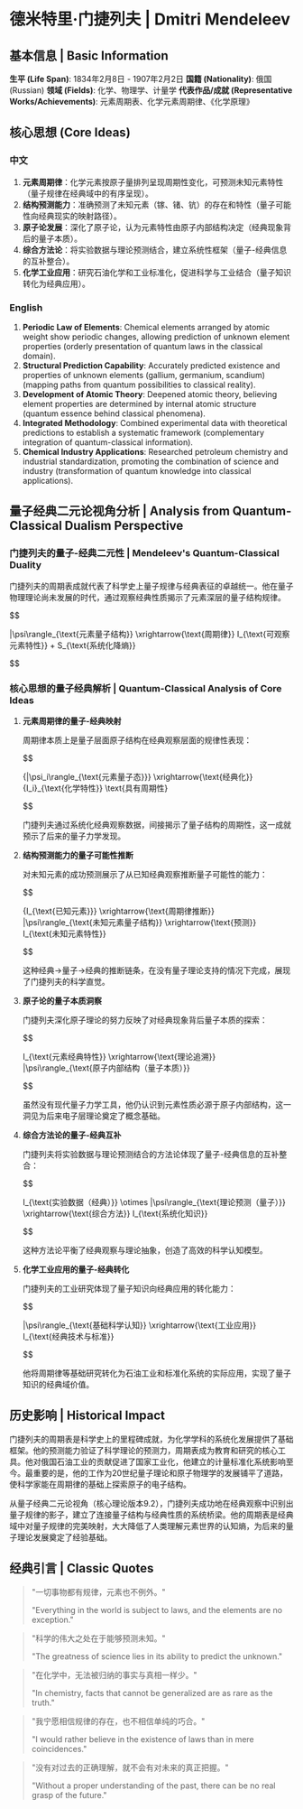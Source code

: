 # 德米特里·门捷列夫 | Dmitri Mendeleev

## 基本信息 | Basic Information

**生平 (Life Span)**: 1834年2月8日 - 1907年2月2日
**国籍 (Nationality)**: 俄国 (Russian)
**领域 (Fields)**: 化学、物理学、计量学
**代表作品/成就 (Representative Works/Achievements)**: 元素周期表、化学元素周期律、《化学原理》

## 核心思想 (Core Ideas)

### 中文
1. **元素周期律**：化学元素按原子量排列呈现周期性变化，可预测未知元素特性（量子规律在经典域中的有序呈现）。
2. **结构预测能力**：准确预测了未知元素（镓、锗、钪）的存在和特性（量子可能性向经典现实的映射路径）。
3. **原子论发展**：深化了原子论，认为元素特性由原子内部结构决定（经典现象背后的量子本质）。
4. **综合方法论**：将实验数据与理论预测结合，建立系统性框架（量子-经典信息的互补整合）。
5. **化学工业应用**：研究石油化学和工业标准化，促进科学与工业结合（量子知识转化为经典应用）。

### English
1. **Periodic Law of Elements**: Chemical elements arranged by atomic weight show periodic changes, allowing prediction of unknown element properties (orderly presentation of quantum laws in the classical domain).
2. **Structural Prediction Capability**: Accurately predicted existence and properties of unknown elements (gallium, germanium, scandium) (mapping paths from quantum possibilities to classical reality).
3. **Development of Atomic Theory**: Deepened atomic theory, believing element properties are determined by internal atomic structure (quantum essence behind classical phenomena).
4. **Integrated Methodology**: Combined experimental data with theoretical predictions to establish a systematic framework (complementary integration of quantum-classical information).
5. **Chemical Industry Applications**: Researched petroleum chemistry and industrial standardization, promoting the combination of science and industry (transformation of quantum knowledge into classical applications).

## 量子经典二元论视角分析 | Analysis from Quantum-Classical Dualism Perspective

### 门捷列夫的量子-经典二元性 | Mendeleev's Quantum-Classical Duality

门捷列夫的周期表成就代表了科学史上量子规律与经典表征的卓越统一。他在量子物理理论尚未发展的时代，通过观察经典性质揭示了元素深层的量子结构规律。

$$

|\psi\rangle_{\text{元素量子结构}} \xrightarrow{\text{周期律}} I_{\text{可观察元素特性}} + S_{\text{系统化降熵}}

$$

### 核心思想的量子经典解析 | Quantum-Classical Analysis of Core Ideas

1. **元素周期律的量子-经典映射**

   周期律本质上是量子层面原子结构在经典观察层面的规律性表现：

   $$
   
   \{|\psi_i\rangle_{\text{元素量子态}}\} \xrightarrow{\text{经典化}} \{I_i\}_{\text{化学特性}} \text{具有周期性}
   
   $$

   门捷列夫通过系统化经典观察数据，间接揭示了量子结构的周期性，这一成就预示了后来的量子力学发现。

2. **结构预测能力的量子可能性推断**

   对未知元素的成功预测展示了从已知经典观察推断量子可能性的能力：

   $$
   
   \{I_{\text{已知元素}}\} \xrightarrow{\text{周期律推断}} |\psi\rangle_{\text{未知元素量子结构}} \xrightarrow{\text{预测}} I_{\text{未知元素特性}}
   
   $$

   这种经典→量子→经典的推断链条，在没有量子理论支持的情况下完成，展现了门捷列夫的科学直觉。

3. **原子论的量子本质洞察**

   门捷列夫深化原子理论的努力反映了对经典现象背后量子本质的探索：

   $$
   
   I_{\text{元素经典特性}} \xrightarrow{\text{理论追溯}} |\psi\rangle_{\text{原子内部结构（量子本质）}}
   
   $$

   虽然没有现代量子力学工具，他仍认识到元素性质必源于原子内部结构，这一洞见为后来电子层理论奠定了概念基础。

4. **综合方法论的量子-经典互补**

   门捷列夫将实验数据与理论预测结合的方法论体现了量子-经典信息的互补整合：

   $$
   
   I_{\text{实验数据（经典）}} \otimes |\psi\rangle_{\text{理论预测（量子）}} \xrightarrow{\text{综合方法}} I_{\text{系统化知识}}
   
   $$

   这种方法论平衡了经典观察与理论抽象，创造了高效的科学认知模型。

5. **化学工业应用的量子-经典转化**

   门捷列夫的工业研究体现了量子知识向经典应用的转化能力：

   $$
   
   |\psi\rangle_{\text{基础科学认知}} \xrightarrow{\text{工业应用}} I_{\text{经典技术与标准}}
   
   $$

   他将周期律等基础研究转化为石油工业和标准化系统的实际应用，实现了量子知识的经典域价值。

## 历史影响 | Historical Impact

门捷列夫的周期表是科学史上的里程碑成就，为化学学科的系统化发展提供了基础框架。他的预测能力验证了科学理论的预测力，周期表成为教育和研究的核心工具。他对俄国石油工业的贡献促进了国家工业化，他建立的计量标准化系统影响至今。最重要的是，他的工作为20世纪量子理论和原子物理学的发展铺平了道路，使科学家能在周期律的基础上探索原子的电子结构。

从量子经典二元论视角（核心理论版本9.2），门捷列夫成功地在经典观察中识别出量子规律的影子，建立了连接量子结构与经典性质的系统桥梁。他的周期表是经典域中对量子规律的完美映射，大大降低了人类理解元素世界的认知熵，为后来的量子理论发展奠定了经验基础。

## 经典引言 | Classic Quotes

> "一切事物都有规律，元素也不例外。"
>
> "Everything in the world is subject to laws, and the elements are no exception."

> "科学的伟大之处在于能够预测未知。"
>
> "The greatness of science lies in its ability to predict the unknown."

> "在化学中，无法被归纳的事实与真相一样少。"
>
> "In chemistry, facts that cannot be generalized are as rare as the truth."

> "我宁愿相信规律的存在，也不相信单纯的巧合。"
>
> "I would rather believe in the existence of laws than in mere coincidences."

> "没有对过去的正确理解，就不会有对未来的真正把握。"
>
> "Without a proper understanding of the past, there can be no real grasp of the future."
